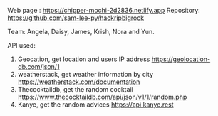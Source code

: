 Web page : https://chipper-mochi-2d2836.netlify.app
Repository:  https://github.com/sam-lee-py/hackripbigrock

Team:  Angela, Daisy, James, Krish, Nora and Yun. 


API used: 
1. Geocation, get location and users IP address https://geolocation-db.com/json/1
2. weatherstack, get weather information by city https://weatherstack.com/documentation
3. Thecocktaildb, get the random cocktail https://www.thecocktaildb.com/api/json/v1/1/random.php
4. Kanye, get the random advices https://api.kanye.rest
